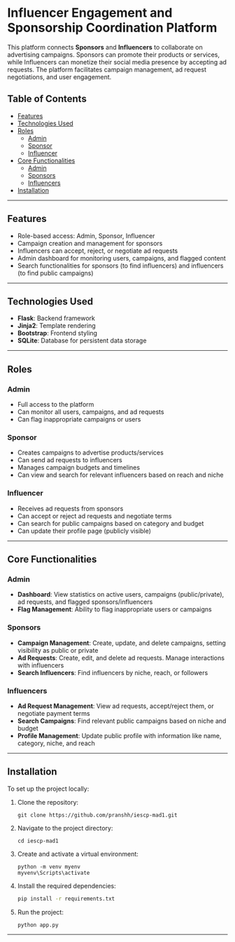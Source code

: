 # Influencer Engagement and Sponsorship Coordination Platform

This platform connects **Sponsors** and **Influencers** to collaborate on advertising campaigns. Sponsors can promote their products or services, while Influencers can monetize their social media presence by accepting ad requests. The platform facilitates campaign management, ad request negotiations, and user engagement.

## Table of Contents
- [Features](#features)
- [Technologies Used](#technologies-used)
- [Roles](#roles)
  - [Admin](#admin)
  - [Sponsor](#sponsor)
  - [Influencer](#influencer)
- [Core Functionalities](#core-functionalities)
  - [Admin](#admin)
  - [Sponsors](#sponsors)
  - [Influencers](#influencers)
- [Installation](#installation)

---

## Features
- Role-based access: Admin, Sponsor, Influencer
- Campaign creation and management for sponsors
- Influencers can accept, reject, or negotiate ad requests
- Admin dashboard for monitoring users, campaigns, and flagged content
- Search functionalities for sponsors (to find influencers) and influencers (to find public campaigns)

---

## Technologies Used
- **Flask**: Backend framework
- **Jinja2**: Template rendering
- **Bootstrap**: Frontend styling
- **SQLite**: Database for persistent data storage

---

## Roles

### Admin
- Full access to the platform
- Can monitor all users, campaigns, and ad requests
- Can flag inappropriate campaigns or users

### Sponsor
- Creates campaigns to advertise products/services
- Can send ad requests to influencers
- Manages campaign budgets and timelines
- Can view and search for relevant influencers based on reach and niche

### Influencer
- Receives ad requests from sponsors
- Can accept or reject ad requests and negotiate terms
- Can search for public campaigns based on category and budget
- Can update their profile page (publicly visible)

---

## Core Functionalities

### Admin
- **Dashboard**: View statistics on active users, campaigns (public/private), ad requests, and flagged sponsors/influencers
- **Flag Management**: Ability to flag inappropriate users or campaigns

### Sponsors
- **Campaign Management**: Create, update, and delete campaigns, setting visibility as public or private
- **Ad Requests**: Create, edit, and delete ad requests. Manage interactions with influencers
- **Search Influencers**: Find influencers by niche, reach, or followers

### Influencers
- **Ad Request Management**: View ad requests, accept/reject them, or negotiate payment terms
- **Search Campaigns**: Find relevant public campaigns based on niche and budget
- **Profile Management**: Update public profile with information like name, category, niche, and reach

---

## Installation

To set up the project locally:

1. Clone the repository:
   ```
   git clone https://github.com/pranshh/iescp-mad1.git
   ```

2. Navigate to the project directory:
   ```
   cd iescp-mad1
   ```

3. Create and activate a virtual environment:
   ```
   python -m venv myenv
   myvenv\Scripts\activate
   ```

4. Install the required dependencies:
   ```bash
   pip install -r requirements.txt
   ```

5. Run the project:
   ```
   python app.py
   ```
---